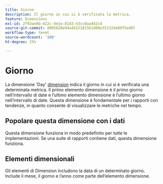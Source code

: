 ```yaml
---
title: Giorno
description: Il giorno in cui si è verificata la metrica.
feature: Dimensions
exl-id: 2f93ae8b-422c-4e1e-81d3-43cc0aa442c4
source-git-commit: d095628e94a45221815b1d08e35132de09f5ed8f
workflow-type: tm+mt
source-wordcount: '109'
ht-degree: 25%

---
```


# Giorno

La dimensione &#39;Day&#39; [dimension](overview.md) indica il giorno in cui si è verificata una determinata metrica. Il primo elemento dimensione è il primo giorno nell’intervallo di date e l’ultimo elemento dimensione è l’ultimo giorno nell’intervallo di date. Questa dimensione è fondamentale per i rapporti con tendenze, in quanto consente di visualizzare le metriche nel tempo.

## Popolare questa dimensione con i dati

Questa dimensione funziona in modo predefinito per tutte le implementazioni. Se una suite di rapporti contiene dati, questa dimensione funziona.

## Elementi dimensionali

Gli elementi di Dimension includono la data di un determinato giorno. Include il mese, il giorno e l’anno come parte dell’elemento dimensione.
